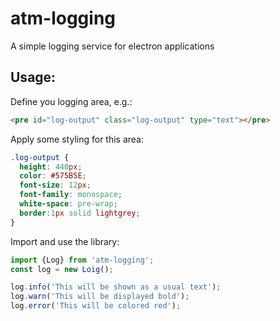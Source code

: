 # atm-logging
A simple logging service for electron applications

## Usage:

Define you logging area, e.g.:
```html
<pre id="log-output" class="log-output" type="text"></pre>
```

Apply some styling for this area:
```css
.log-output {
  height: 440px;
  color: #575B5E;
  font-size: 12px;
  font-family: monospace;
  white-space: pre-wrap;
  border:1px solid lightgrey;
}
```

Import and use the library:
```javascript
import {Log} from 'atm-logging';
const log = new Loig();

log.info('This will be shown as a usual text');
log.warn('This will be displayed bold');
log.error('This will be colored red');
```

